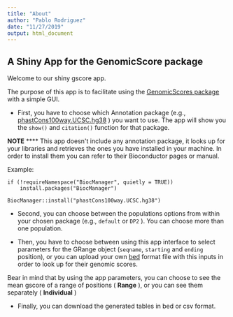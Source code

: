 ```yaml
---
title: "About"
author: "Pablo Rodriguez"
date: "11/27/2019"
output: html_document
---
```



## A Shiny App for the GenomicScore package

Welcome to our shiny gscore app.

The purpose of this app is to facilitate using the [GenomicScores package](https://bioconductor.org/packages/release/bioc/vignettes/GenomicScores/inst/doc/GenomicScores.html) with a simple GUI.

* First, you have to choose which Annotation package (e.g., [phastCons100way.UCSC.hg38](http://bioconductor.org/packages/release/data/annotation/html/phastCons100way.UCSC.hg38.html) ) you want to use. The app will show you the `show()` and `citation()` function for that package.

**NOTE** ****
This app doesn't include any annotation package, it looks up for your libraries and retrieves the ones you have installed in your machine. In order to install them you can refer to their Bioconductor pages or manual.

Example:
```{r}
if (!requireNamespace("BiocManager", quietly = TRUE))
    install.packages("BiocManager")

BiocManager::install("phastCons100way.UCSC.hg38")

```

* Second, you can choose between the populations options from within your chosen package (e.g., `default` or `DP2` ). You can choose more than one population.

* Then, you have to choose between using this app interface to select parameters for the GRange object (`seqname`, `starting` and `ending` position), or you can upload your own [bed](https://genome.ucsc.edu/FAQ/FAQformat#format1) format file with this inputs in order to look up for their genomic scores.

Bear in mind that by using the app parameters, you can choose to see the mean gscore of a range of positions ( **Range** ), or you can see them separately ( **Individual** )

* Finally, you can download the generated tables in bed or csv format.
